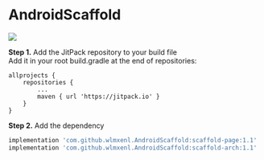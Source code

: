 # AndroidScaffold

[![](https://jitpack.io/v/wlmxenl/AndroidScaffold.svg)](https://jitpack.io/#wlmxenl/AndroidScaffold)

**Step 1.** Add the JitPack repository to your build file
</br>
Add it in your root build.gradle at the end of repositories:

```
allprojects {
    repositories {
        ...
        maven { url 'https://jitpack.io' }
    }
}
```

**Step 2.** Add the dependency  
```gradle
implementation 'com.github.wlmxenl.AndroidScaffold:scaffold-page:1.1'
implementation 'com.github.wlmxenl.AndroidScaffold:scaffold-arch:1.1'
```
